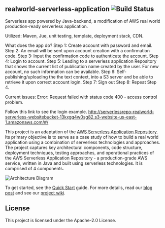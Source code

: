 ## realworld-serverless-application ![Build Status](https://codebuild.us-east-1.amazonaws.com/badges?uuid=eyJlbmNyeXB0ZWREYXRhIjoidk1hV1NVOVR6WkJSbjdEN3Evc0lDN2t1ZEQ2ZFVuTDV5Q1ZHMDF5NFZBZTBIWVZxbEtIN2w5NGNPRGxkQmpZVzJaQTVaV1I3Mm5tT1FYN1IxYmFGY1hBPSIsIml2UGFyYW1ldGVyU3BlYyI6Ijc2QU1Qc2lUTXY4Ny9Za2EiLCJtYXRlcmlhbFNldFNlcmlhbCI6MX0%3D&branch=master)

Serverless app powered by Java-backend, a modification of AWS real world production-ready serverless application.

Utilized: Maven, Jue, unit testing, template, deployment stack, CDN.

What does the app do?
Step 1: Create account with password and email.
Step 2: An email will be sent upon account creation with a confirmation code.
Step 3: Input the confirmation code to authenticate the account.
Step 4: Login to account.
Step 5: Leading to a serverless application Repository that shows the current list of publication name created by the user. For new account, no such information can be available.
Step 6: Self-publishing/uploading the the text context, into a S3 server and be able to retrieve it upon correct account login.
Step 7: Sign out
Step 8: Repeat Step 4.

Current issues:
Error: Request failed with status code 400 - access control problem.



Follow this link to see the login example.
http://serverlessrepo-realworld-serverless-websitebucket-13kxgq4w0sg82.s3-website-us-east-1.amazonaws.com/#/

This project is an adaptation of the [AWS Serverless Application Repository](https://aws.amazon.com/serverless/serverlessrepo/). Its primary objective is to serve as a case study of how to build a real world application using a combination of serverless technologies and approaches. The project captures key architectural components, code structure, deployment techniques, testing approaches, and operational practices of the AWS Serverless Application Repository - a production-grade AWS service, written in Java and built using serverless technologies. It is comprised of 4 components.

![Architecture Diagram](https://github.com/awslabs/realworld-serverless-application/raw/master/images/architecture_diagram.png)

To get started, see the [Quick Start](https://github.com/awslabs/realworld-serverless-application/wiki/Quick-Start) guide. For more details, read our [blog post](https://aws.amazon.com/blogs/opensource/real-world-serverless-application) and see our [project wiki](https://github.com/awslabs/realworld-serverless-application/wiki).

## License

This project is licensed under the Apache-2.0 License.
